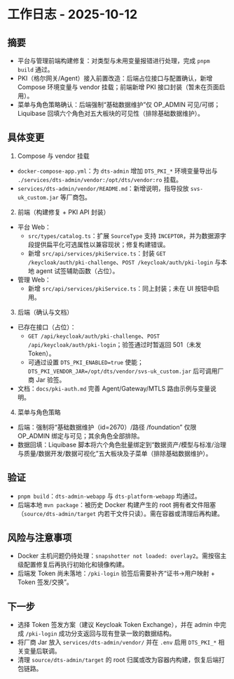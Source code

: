 # 工作日志 - 2025-10-12

## 摘要
- 平台与管理前端构建修复：对类型与未用变量报错进行处理，完成 `pnpm build` 通过。
- PKI（格尔网关/Agent）接入前置改造：后端占位接口与配置确认，新增 Compose 环境变量与 vendor 挂载；前端新增 PKI 接口封装（暂未在页面启用）。
- 菜单与角色策略确认：后端强制“基础数据维护”仅 OP_ADMIN 可见/可绑；Liquibase 回填六个角色对五大板块的可见性（排除基础数据维护）。

## 具体变更
1) Compose 与 vendor 挂载
- `docker-compose-app.yml`：为 `dts-admin` 增加 `DTS_PKI_*` 环境变量导出与 `./services/dts-admin/vendor:/opt/dts/vendor:ro` 挂载。
- `services/dts-admin/vendor/README.md`：新增说明，指导投放 `svs-uk_custom.jar` 等厂商包。

2) 前端（构建修复 + PKI API 封装）
- 平台 Web：
  - `src/types/catalog.ts`：扩展 `SourceType` 支持 `INCEPTOR`，并为数据源字段提供扁平化可选属性以兼容现状；修复构建错误。
  - 新增 `src/api/services/pkiService.ts`：封装 `GET /keycloak/auth/pki-challenge`、`POST /keycloak/auth/pki-login` 与本地 agent 试签辅助函数（占位）。
- 管理 Web：
  - 新增 `src/api/services/pkiService.ts`：同上封装；未在 UI 按钮中启用。

3) 后端（确认与文档）
- 已存在接口（占位）：
  - `GET /api/keycloak/auth/pki-challenge`、`POST /api/keycloak/auth/pki-login`；验签通过时暂返回 501（未发 Token）。
  - 可通过设置 `DTS_PKI_ENABLED=true` 使能；`DTS_PKI_VENDOR_JAR=/opt/dts/vendor/svs-uk_custom.jar` 后可调用厂商 Jar 验签。
- 文档：`docs/pki-auth.md` 完善 Agent/Gateway/MTLS 路由示例与变量说明。

4) 菜单与角色策略
- 后端：强制将“基础数据维护（id=2670）/路径 /foundation” 仅限 OP_ADMIN 绑定与可见；其余角色全部排除。
- 数据回填：Liquibase 脚本将六个角色批量绑定到“数据资产/模型与标准/治理与质量/数据开发/数据可视化”五大板块及子菜单（排除基础数据维护）。

## 验证
- `pnpm build`：`dts-admin-webapp` 与 `dts-platform-webapp` 均通过。
- 后端本地 `mvn package`：被历史 Docker 构建产生的 root 拥有者文件阻塞（`source/dts-admin/target` 内若干文件只读）。需在容器或清理后再构建。

## 风险与注意事项
- Docker 主机问题仍待处理：`snapshotter not loaded: overlay2`。需按宿主级配置修复后再执行初始化和镜像构建。
- 后端发 Token 尚未落地：`/pki-login` 验签后需要补齐“证书→用户映射 + Token 签发/交换”。

## 下一步
- 选择 Token 签发方案（建议 Keycloak Token Exchange），并在 admin 中完成 `/pki-login` 成功分支返回与现有登录一致的数据结构。
- 将厂商 Jar 放入 `services/dts-admin/vendor/` 并在 `.env` 启用 `DTS_PKI_*` 相关变量后联调。
- 清理 `source/dts-admin/target` 的 root 归属或改为容器内构建，恢复后端打包链路。
